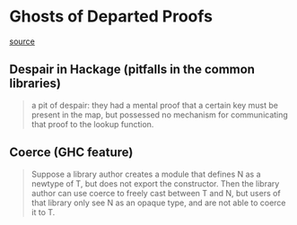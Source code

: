 # Ghosts of Departed Proofs

[source](./gdp.pdf)

## Despair in Hackage (pitfalls in the common libraries)

> a pit of despair: they had a mental proof that a certain key
> must be present in the map, but possessed no mechanism for
> communicating that proof to the lookup function.

## Coerce (GHC feature)

> Suppose a library author creates a module that defines N as a
> newtype of T, but does not export the constructor. Then the library
> author can use coerce to freely cast between T and N, but users
> of that library only see N as an opaque type, and are not able
> to coerce it to T.
